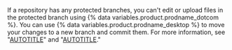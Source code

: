 If a repository has any protected branches, you can't edit or upload files in the protected branch using {% data variables.product.prodname_dotcom %}. You can use {% data variables.product.prodname_desktop %} to move your changes to a new branch and commit them. For more information, see "[AUTOTITLE](/repositories/configuring-branches-and-merges-in-your-repository/managing-protected-branches/about-protected-branches)" and "[AUTOTITLE](/desktop/making-changes-in-a-branch/committing-and-reviewing-changes-to-your-project-in-github-desktop)."
